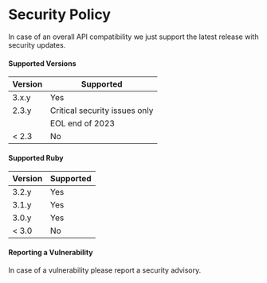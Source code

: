 # Security Policy

In case of an overall API compatibility we just support the latest release
with security updates.

#### Supported Versions

| Version | Supported                     |
| ------- | ----------------------------- |
| 3.x.y   | Yes                           |
| 2.3.y   | Critical security issues only |
|         | EOL end of 2023               |
| < 2.3   | No                            |

#### Supported Ruby

| Version | Supported                     |
| ------- | ----------------------------- |
| 3.2.y   | Yes                           |
| 3.1.y   | Yes                           |
| 3.0.y   | Yes                           |
| < 3.0   | No                            |

#### Reporting a Vulnerability

In case of a vulnerability please report a security advisory.
